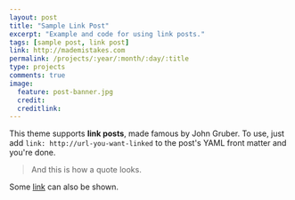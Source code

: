```yaml
---
layout: post
title: "Sample Link Post"
excerpt: "Example and code for using link posts."
tags: [sample post, link post]
link: http://mademistakes.com
permalink: /projects/:year/:month/:day/:title
type: projects
comments: true
image:
  feature: post-banner.jpg
  credit:
  creditlink:
---
```


This theme supports **link posts**, made famous by John Gruber. To use, just add `link: http://url-you-want-linked` to the post's YAML front matter and you're done.

> And this is how a quote looks.

Some [link](http://www.mademistakes.com) can also be shown.
